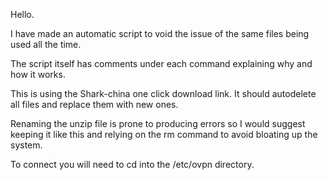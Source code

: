 Hello.

I have made an automatic script to void the issue of the same files being used all the time.

The script itself has comments under each command explaining why and how it works.

This is using the Shark-china one click download link. It should autodelete all files and replace them with new ones.

Renaming the unzip file is prone to producing errors so I would suggest keeping it like this and relying on the rm command to avoid bloating up the system.

To connect you will need to cd into the /etc/ovpn directory.